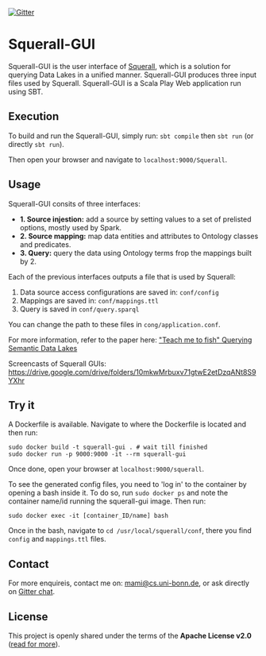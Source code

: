 [![Gitter](https://img.shields.io/gitter/room/DAVFoundation/DAV-Contributors.svg?style=flat-square)](https://gitter.im/Squerall)

# Squerall-GUI
Squerall-GUI is the user interface of [Squerall](https://github.com/EIS-Bonn/Squerall), which is a solution for querying Data Lakes in a unified manner. Squerall-GUI produces three input files used by Squerall. Squerall-GUI is a Scala Play Web application run using SBT.

## Execution
To build and run the Squerall-GUI, simply run:
`sbt compile` then
`sbt run` (or directly `sbt run`).

Then open your browser and navigate to `localhost:9000/Squerall`.

## Usage
Squerall-GUI consits of three interfaces:
- **1. Source injestion:** add a source by setting values to a set of prelisted options, mostly used by Spark.
- **2. Source mapping:** map data entities and attributes to Ontology classes and predicates.
- **3. Query:** query the data using Ontology terms frop the mappings built by 2.

Each of the previous interfaces outputs a file that is used by Squerall:

1. Data source access configurations are saved in: `conf/config`
2. Mappings are saved in: `conf/mappings.ttl`
3. Query is saved in `conf/query.sparql`

You can change the path to these files in `cong/application.conf`.

For more information, refer to the paper here: ["Teach me to fish" Querying Semantic Data Lakes](https://www.researchgate.net/publication/322526357_%27Teach_me_to_fish%27_Querying_Semantic_Data_Lakes)

Screencasts of Squerall GUIs: https://drive.google.com/drive/folders/10mkwMrbuxv71gtwE2etDzqANt8S9YXhr

## Try it
A Dockerfile is available. Navigate to where the Dockerfile is located and then run:
```
sudo docker build -t squerall-gui . # wait till finished
sudo docker run -p 9000:9000 -it --rm squerall-gui
```
Once done, open your browser at `localhost:9000/squerall`.

To see the generated config files, you need to 'log in' to the container by opening a bash inside it. To do so, run `sudo docker ps` and note the container name/id running the squerall-gui image. Then run:
```
sudo docker exec -it [container_ID/name] bash
```
Once in the bash, navigate to `cd /usr/local/squerall/conf`, there you find `config` and `mappings.ttl` files.

## Contact
For more enquireis, contact me on: mami@cs.uni-bonn.de, or ask directly on [Gitter chat](https://gitter.im/squerall).

License
-------

This project is openly shared under the terms of the __Apache License
v2.0__ ([read for more](./LICENSE)).

